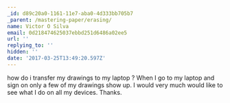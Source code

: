 ```yaml
---
_id: d89c20a0-1161-11e7-aba0-4d333bb705b7
_parent: /mastering-paper/erasing/
name: Victor O Silva
email: 0d218474625037ebbd251d6486a02ee5
url: ''
replying_to: ''
hidden: ''
date: '2017-03-25T13:49:20.597Z'
---
```


how do i transfer my drawings to my laptop ?  When I go to my laptop and sign
on only a few of my drawings show up.  I would very much would like to see
what I do on all my devices. Thanks.
